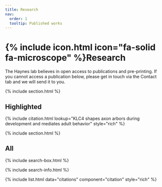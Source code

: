 ```yaml
---
title: Research
nav:
  order: 1
  tooltip: Published works
---
```


# {% include icon.html icon="fa-solid fa-microscope" %}Research

The Haynes lab believes in open access to publications and pre-printing. If you cannot access a publication below, please get in touch via the Contact tab and we will send it to you.

{% include section.html %}

## Highlighted

{% include citation.html lookup="KLC4 shapes axon arbors during development and mediates adult behavior" style="rich" %}

{% include section.html %}

## All

{% include search-box.html %}

{% include search-info.html %}

{% include list.html data="citations" component="citation" style="rich" %}
